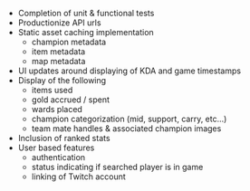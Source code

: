 - Completion of unit & functional tests
- Productionize API urls
- Static asset caching implementation
  - champion metadata
  - item metadata
  - map metadata
- UI updates around displaying of KDA and game timestamps
- Display of the following
  - items used
  - gold accrued / spent
  - wards placed
  - champion categorization (mid, support, carry, etc...)
  - team mate handles & associated champion images
- Inclusion of ranked stats
- User based features
  - authentication
  - status indicating if searched player is in game
  - linking of Twitch account
